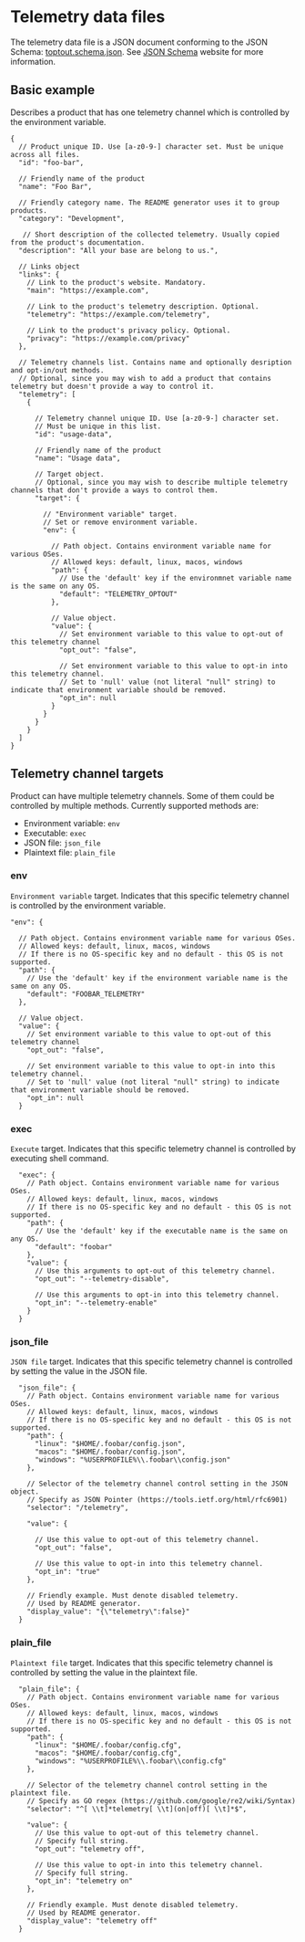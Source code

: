 # Telemetry data files

The telemetry data file is a JSON document conforming to the JSON Schema: [toptout.schema.json](/schema/toptout.schema.json). See [JSON Schema](https://json-schema.org) website for more information.

## Basic example

Describes a product that has one telemetry channel which is controlled by the environment variable.

```jsonc
{
  // Product unique ID. Use [a-z0-9-] character set. Must be unique across all files.
  "id": "foo-bar",

  // Friendly name of the product
  "name": "Foo Bar",

  // Friendly category name. The README generator uses it to group products.
  "category": "Development",

   // Short description of the collected telemetry. Usually copied from the product's documentation.
  "description": "All your base are belong to us.",

  // Links object
  "links": {
    // Link to the product's website. Mandatory.
    "main": "https://example.com",

    // Link to the product's telemetry description. Optional.
    "telemetry": "https://example.com/telemetry",

    // Link to the product's privacy policy. Optional.
    "privacy": "https://example.com/privacy"
  },

  // Telemetry channels list. Contains name and optionally desription and opt-in/out methods.
  // Optional, since you may wish to add a product that contains telemetry but doesn't provide a way to control it.
  "telemetry": [
    {

      // Telemetry channel unique ID. Use [a-z0-9-] character set.
      // Must be unique in this list.
      "id": "usage-data",

      // Friendly name of the product
      "name": "Usage data",

      // Target object.
      // Optional, since you may wish to describe multiple telemetry channels that don't provide a ways to control them.
      "target": {

        // "Environment variable" target.
        // Set or remove environment variable.
        "env": {

          // Path object. Contains environment variable name for various OSes.
          // Allowed keys: default, linux, macos, windows
          "path": {
            // Use the 'default' key if the environmnet variable name is the same on any OS.
            "default": "TELEMETRY_OPTOUT"
          },

          // Value object.
          "value": {
            // Set environment variable to this value to opt-out of this telemetry channel
            "opt_out": "false",

            // Set environment variable to this value to opt-in into this telemetry channel.
            // Set to 'null' value (not literal "null" string) to indicate that environment variable should be removed.
            "opt_in": null
          }
        }
      }
    }
  ]
}
```

## Telemetry channel targets

Product can have multiple telemetry channels. Some of them could be controlled by multiple methods. Currently supported methods are:

- Environment variable: `env`
- Executable: `exec`
- JSON file: `json_file`
- Plaintext file: `plain_file`

### env

`Environment variable` target. Indicates that this specific telemetry channel is controlled by the environment variable.

```jsonc
"env": {

  // Path object. Contains environment variable name for various OSes.
  // Allowed keys: default, linux, macos, windows
  // If there is no OS-specific key and no default - this OS is not supported.
  "path": {
    // Use the 'default' key if the environment variable name is the same on any OS.
    "default": "FOOBAR_TELEMETRY"
  },

  // Value object.
  "value": {
    // Set environment variable to this value to opt-out of this telemetry channel
    "opt_out": "false",

    // Set environment variable to this value to opt-in into this telemetry channel.
    // Set to 'null' value (not literal "null" string) to indicate that environment variable should be removed.
    "opt_in": null
  }
```

### exec

`Execute` target. Indicates that this specific telemetry channel is controlled by executing shell command.

```jsonc
  "exec": {
    // Path object. Contains environment variable name for various OSes.
    // Allowed keys: default, linux, macos, windows
    // If there is no OS-specific key and no default - this OS is not supported.
    "path": {
      // Use the 'default' key if the executable name is the same on any OS.
      "default": "foobar"
    },
    "value": {
      // Use this arguments to opt-out of this telemetry channel.
      "opt_out": "--telemetry-disable",

      // Use this arguments to opt-in into this telemetry channel.
      "opt_in": "--telemetry-enable"
    }
  }
```

### json_file

`JSON file` target. Indicates that this specific telemetry channel is controlled by setting the value in the JSON file.

```jsonc
  "json_file": {
    // Path object. Contains environment variable name for various OSes.
    // Allowed keys: default, linux, macos, windows
    // If there is no OS-specific key and no default - this OS is not supported.
    "path": {
      "linux": "$HOME/.foobar/config.json",
      "macos": "$HOME/.foobar/config.json",
      "windows": "%USERPROFILE%\\.foobar\\config.json"
    },

    // Selector of the telemetry channel control setting in the JSON object.
    // Specify as JSON Pointer (https://tools.ietf.org/html/rfc6901)
    "selector": "/telemetry",

    "value": {

      // Use this value to opt-out of this telemetry channel.
      "opt_out": "false",

      // Use this value to opt-in into this telemetry channel.
      "opt_in": "true"
    },

    // Friendly example. Must denote disabled telemetry.
    // Used by README generator.
    "display_value": "{\"telemetry\":false}"
  }
```

### plain_file

`Plaintext file` target. Indicates that this specific telemetry channel is controlled by setting the value in the plaintext file.

```jsonc
  "plain_file": {
    // Path object. Contains environment variable name for various OSes.
    // Allowed keys: default, linux, macos, windows
    // If there is no OS-specific key and no default - this OS is not supported.
    "path": {
      "linux": "$HOME/.foobar/config.cfg",
      "macos": "$HOME/.foobar/config.cfg",
      "windows": "%USERPROFILE%\\.foobar\\config.cfg"
    },

    // Selector of the telemetry channel control setting in the plaintext file.
    // Specify as GO regex (https://github.com/google/re2/wiki/Syntax)
    "selector": "^[ \\t]*telemetry[ \\t](on|off)[ \\t]*$",

    "value": {
      // Use this value to opt-out of this telemetry channel.
      // Specify full string.
      "opt_out": "telemetry off",

      // Use this value to opt-in into this telemetry channel.
      // Specify full string.
      "opt_in": "telemetry on"
    },

    // Friendly example. Must denote disabled telemetry.
    // Used by README generator.
    "display_value": "telemetry off"
  }
```
